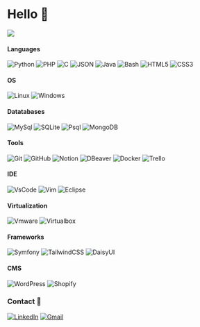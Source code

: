 # Hello 👋
<img src="https://github-readme-stats.vercel.app/api/top-langs/?username=sakv-dev&theme=tokyonight" />


#### Languages
![Python](https://img.shields.io/badge/Python-FFD43B?style=for-the-badge&logo=python&logoColor=blue)
![PHP](https://img.shields.io/badge/php-%23777BB4.svg?style=for-the-badge&logo=php&logoColor=white)
![C](https://img.shields.io/badge/C-00599C?style=for-the-badge&logo=c&logoColor=white)
![JSON](https://img.shields.io/badge/json-5E5C5C?style=for-the-badge&logo=json&logoColor=white)
![Java](https://img.shields.io/badge/java-%23ED8B00.svg?style=for-the-badge&logo=openjdk&logoColor=white)
![Bash](https://img.shields.io/badge/GNU%20Bash-4EAA25?style=for-the-badge&logo=GNU%20Bash&logoColor=white)
![HTML5](https://img.shields.io/badge/html5-%23E34F26.svg?style=for-the-badge&logo=html5&logoColor=white)
![CSS3](https://img.shields.io/badge/css3-%231572B6.svg?style=for-the-badge&logo=css3&logoColor=white)



#### OS
![Linux](https://img.shields.io/badge/Linux-FCC624?style=for-the-badge&logo=linux&logoColor=black)
![Windows](https://img.shields.io/badge/Windows-0078D6?style=for-the-badge&logo=windows&logoColor=white)

#### Datatabases
![MySql](https://img.shields.io/badge/MySQL-005C84?style=for-the-badge&logo=mysql&logoColor=white)
![SQLite](https://img.shields.io/badge/Sqlite-003B57?style=for-the-badge&logo=sqlite&logoColor=white)
![Psql](https://img.shields.io/badge/PostgreSQL-316192?style=for-the-badge&logo=postgresql&logoColor=white)
![MongoDB](https://img.shields.io/badge/MongoDB-4EA94B?style=for-the-badge&logo=mongodb&logoColor=white)


#### Tools
![Git](https://img.shields.io/badge/GIT-E44C30?style=for-the-badge&logo=git&logoColor=white)
![GitHub](https://img.shields.io/badge/github-%23121011.svg?style=for-the-badge&logo=github&logoColor=white)
![Notion](https://img.shields.io/badge/Notion-000000?style=for-the-badge&logo=notion&logoColor=white)
![DBeaver](https://img.shields.io/badge/dbeaver-382923?style=for-the-badge&logo=dbeaver&logoColor=white)
![Docker](https://img.shields.io/badge/Docker-2CA5E0?style=for-the-badge&logo=docker&logoColor=white)
![Trello](https://img.shields.io/badge/Trello-%23026AA7.svg?style=for-the-badge&logo=Trello&logoColor=white)



#### IDE
![VsCode](https://img.shields.io/badge/VSCode-0078D4?style=for-the-badge&logo=visual%20studio%20code&logoColor=white)
![Vim](https://img.shields.io/badge/VIM-%2311AB00.svg?&style=for-the-badge&logo=vim&logoColor=white)
![Eclipse](https://img.shields.io/badge/Eclipse-2C2255?style=for-the-badge&logo=eclipse&logoColor=white)

#### Virtualization
![Vmware](https://img.shields.io/badge/VMware-231f20?style=for-the-badge&logo=VMware&logoColor=white)
![Virtualbox](https://img.shields.io/badge/VirtualBox-21416b?style=for-the-badge&logo=VirtualBox&logoColor=white)

#### Frameworks
![Symfony](https://img.shields.io/badge/symfony-%23000000.svg?style=for-the-badge&logo=symfony&logoColor=white)
![TailwindCSS](https://img.shields.io/badge/tailwindcss-%2338B2AC.svg?style=for-the-badge&logo=tailwind-css&logoColor=white)
![DaisyUI](https://img.shields.io/badge/daisyui-5A0EF8?style=for-the-badge&logo=daisyui&logoColor=white)

#### CMS
![WordPress](https://img.shields.io/badge/WordPress-%23117AC9.svg?style=for-the-badge&logo=WordPress&logoColor=white)
![Shopify](https://img.shields.io/badge/shopify-8DB543?style=for-the-badge&logo=Shopify&logoColor=white)

### Contact 📝

<a href="https://www.linkedin.com/in/salim-alarcon/"> ![LinkedIn](https://img.shields.io/badge/linkedin-%230077B5.svg?style=for-the-badge&logo=linkedin&logoColor=white&link=https://www.linkedin.com/in/clara-garcia-9845891b8/)</a>
<a href="mailto:salim.alarcon@protonmail.com">![Gmail](https://img.shields.io/badge/Gmail-D14836?style=for-the-badge&logo=gmail&logoColor=white)</a>


<br />
